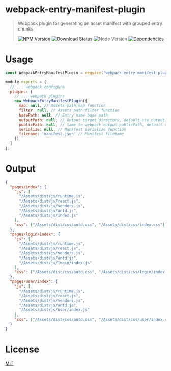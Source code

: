 # webpack-entry-manifest-plugin

> Webpack plugin for generating an asset manifest with grouped entry chunks
>
> [![NPM Version][npm-image]][npm-url]
> [![Download Status][download-image]][npm-url]
> ![Node Version][node-image]
> [![Dependencies][david-image]][david-url]

# Usage

```js
const WebpackEntryManifestPlugin = require('webpack-entry-manifest-plugin');

module.exports = {
  // ... webpack configure
  plugins: [
    // ... webpack plugins
    new WebpackEntryManifestPlugin({
      map: null, // Assets path map function
      filter: null, // Assets path filter function
      basePath: null, // Entry name base path
      outputPath: null, // Output target directory, default use output.path
      publicPath: null, // Same to webpack output.publicPath, default use output.publicPath
      serialize: null, // Manifest serialize function
      filename: 'manifest.json' // Manifest filename
    })
  ]
};
```

# Output

```json
{
  "pages/index": {
    "js": [
      "/Assets/dist/js/runtime.js",
      "/Assets/dist/js/react.js",
      "/Assets/dist/js/vendors.js",
      "/Assets/dist/js/antd.js",
      "/Assets/dist/js/index.js"
    ],
    "css": ["/Assets/dist/css/antd.css", "/Assets/dist/css/index.css"]
  },
  "pages/login/index": {
    "js": [
      "/Assets/dist/js/runtime.js",
      "/Assets/dist/js/react.js",
      "/Assets/dist/js/vendors.js",
      "/Assets/dist/js/antd.js",
      "/Assets/dist/js/login/index.js"
    ],
    "css": ["/Assets/dist/css/antd.css", "/Assets/dist/css/login/index.css"]
  },
  "pages/user/index": {
    "js": [
      "/Assets/dist/js/runtime.js",
      "/Assets/dist/js/react.js",
      "/Assets/dist/js/vendors.js",
      "/Assets/dist/js/antd.js",
      "/Assets/dist/js/user/index.js"
    ],
    "css": ["/Assets/dist/css/antd.css", "/Assets/dist/css/user/index.css"]
  }
}
```

# License

[MIT](LICENSE)

[david-image]: http://img.shields.io/david/nuintun/webpack-entry-manifest-plugin.svg?style=flat-square
[david-url]: https://david-dm.org/nuintun/webpack-entry-manifest-plugin
[node-image]: http://img.shields.io/node/v/webpack-entry-manifest-plugin.svg?style=flat-square
[npm-image]: http://img.shields.io/npm/v/webpack-entry-manifest-plugin.svg?style=flat-square
[npm-url]: https://www.npmjs.org/package/webpack-entry-manifest-plugin
[download-image]: http://img.shields.io/npm/dm/webpack-entry-manifest-plugin.svg?style=flat-square
